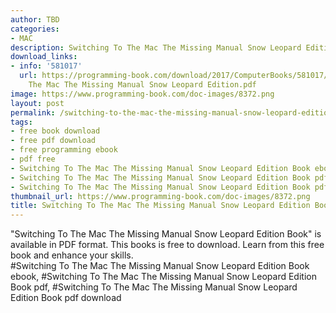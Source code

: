 ```yaml
---
author: TBD
categories:
- MAC
description: Switching To The Mac The Missing Manual Snow Leopard Edition Book
download_links:
- info: '581017'
  url: https://programming-book.com/download/2017/ComputerBooks/581017/Switching To
    The Mac The Missing Manual Snow Leopard Edition.pdf
image: https://www.programming-book.com/doc-images/8372.png
layout: post
permalink: /switching-to-the-mac-the-missing-manual-snow-leopard-edition-book.html
tags:
- free book download
- free pdf download
- free programming ebook
- pdf free
- Switching To The Mac The Missing Manual Snow Leopard Edition Book ebook
- Switching To The Mac The Missing Manual Snow Leopard Edition Book pdf
- Switching To The Mac The Missing Manual Snow Leopard Edition Book pdf download
thumbnail_url: https://www.programming-book.com/doc-images/8372.png
title: Switching To The Mac The Missing Manual Snow Leopard Edition Book
---
```


 
<div class="item-desc text-justify">
  "Switching To The Mac The Missing Manual Snow Leopard Edition Book" is available in PDF format. This books is free to download. Learn from this free book and enhance your skills.
  <br>
  #Switching To The Mac The Missing Manual Snow Leopard Edition Book ebook, #Switching To The Mac The Missing Manual Snow Leopard Edition Book pdf, #Switching To The Mac The Missing Manual Snow Leopard Edition Book pdf download
</div>